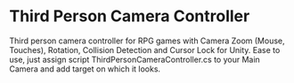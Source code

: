 # Third Person Camera Controller
Third person camera controller for RPG games
with Camera Zoom (Mouse, Touches), Rotation, Collision Detection and Cursor Lock for Unity.
Ease to use, just assign script ThirdPersonCameraController.cs to your Main Camera and add target on which it looks.


